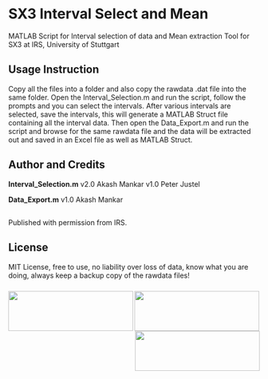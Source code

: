 # SX3 Interval Select and Mean
MATLAB Script for Interval selection of data and Mean extraction Tool for SX3 at IRS, University of Stuttgart

## Usage Instruction
Copy all the files into a folder and also copy the rawdata .dat file into the same folder. Open the Interval_Selection.m and run the script, follow the prompts and you can select the intervals. After various intervals are selected, save the intervals, this will generate a MATLAB Struct file containing all the interval data. Then open the Data_Export.m and run the script and browse for the same rawdata file and the data will be extracted out and saved in an Excel file as well as MATLAB Struct.

## Author and Credits
**Interval_Selection.m**
v2.0 Akash Mankar
v1.0 Peter Justel

**Data_Export.m**
v1.0 Akash Mankar

##
Published with permission from IRS.

## License
MIT License, free to use, no liability over loss of data, know what you are doing, always keep a backup copy of the rawdata files!

###
<img src="http://www.irs.uni-stuttgart.de/downloads/Logos/logos_irs/irs_engl/jpg/IRS-Signet_V2_engl.jpg" align="left" height="80" width="250" ><img src="https://www.beschaeftigte.uni-stuttgart.de/uni-services/oeffentlichkeitsarbeit/corporate-design/cd-dateien/01_Logo/jpg/unistuttgart_logo_englisch.jpg" align="center" height="80" width="250" ><img src="https://www.upc.edu/comunicacio/ca/identitat/descarrega-arxius-grafics/fitxers-marca-principal/upc-positiu-p3005.png" align="right" height="80" width="250" >
